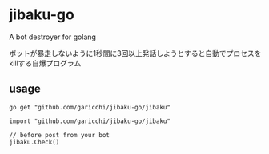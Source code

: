 # jibaku-go
A bot destroyer for golang

ボットが暴走しないように1秒間に3回以上発話しようとすると自動でプロセスをkillする自爆プログラム

## usage

```
go get "github.com/garicchi/jibaku-go/jibaku"
```

```
import "github.com/garicchi/jibaku-go/jibaku"

// before post from your bot
jibaku.Check()
```